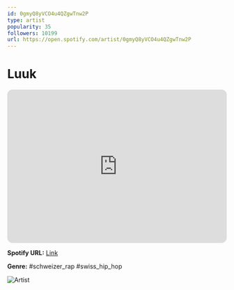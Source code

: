```yaml
---
id: 0gmyQ8yVCO4u4QZgwTnw2P
type: artist
popularity: 35
followers: 10199
url: https://open.spotify.com/artist/0gmyQ8yVCO4u4QZgwTnw2P
---
```

# Luuk

<iframe style="border-radius:12px" src="https://open.spotify.com/embed/artist/0gmyQ8yVCO4u4QZgwTnw2P" width="100%" height="352" frameBorder="0" allowfullscreen="" allow="autoplay; clipboard-write; encrypted-media; fullscreen; picture-in-picture" loading="lazy"></iframe>

**Spotify URL:** [Link](https://open.spotify.com/artist/0gmyQ8yVCO4u4QZgwTnw2P)

**Genre:**  #schweizer_rap #swiss_hip_hop

![Artist](https://i.scdn.co/image/ab6761610000e5eb93048a6e71a92456da162a9a)
